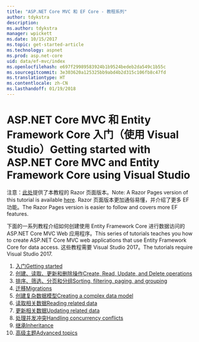 ```yaml
---
title: "ASP.NET Core MVC 和 EF Core - 教程系列"
author: tdykstra
description: 
ms.author: tdykstra
manager: wpickett
ms.date: 10/15/2017
ms.topic: get-started-article
ms.technology: aspnet
ms.prod: asp.net-core
uid: data/ef-mvc/index
ms.openlocfilehash: e697f29989583924b1b9524bedeb2da549c1b55c
ms.sourcegitcommit: 3e303620a125325bb9abd4b2d315c106fb8c47fd
ms.translationtype: HT
ms.contentlocale: zh-CN
ms.lasthandoff: 01/19/2018
---
```

# <a name="getting-started-with-aspnet-core-mvc-and-entity-framework-core-using-visual-studio"></a><span data-ttu-id="2e820-102">ASP.NET Core MVC 和 Entity Framework Core 入门（使用 Visual Studio）</span><span class="sxs-lookup"><span data-stu-id="2e820-102">Getting started with ASP.NET Core MVC and Entity Framework Core using Visual Studio</span></span>

<span data-ttu-id="2e820-103">注意：[此处](xref:data/ef-rp/intro)提供了本教程的 Razor 页面版本。</span><span class="sxs-lookup"><span data-stu-id="2e820-103">Note: A Razor Pages version of this tutorial is available [here](xref:data/ef-rp/intro).</span></span> <span data-ttu-id="2e820-104">Razor 页面版本更加通俗易懂，并介绍了更多 EF 功能。</span><span class="sxs-lookup"><span data-stu-id="2e820-104">The Razor Pages version is easier to follow and covers more EF features.</span></span>

<span data-ttu-id="2e820-105">下面的一系列教程介绍如何创建使用 Entity Framework Core 进行数据访问的 ASP.NET Core MVC Web 应用程序。</span><span class="sxs-lookup"><span data-stu-id="2e820-105">This series of tutorials teaches you how to create ASP.NET Core MVC web applications that use Entity Framework Core for data access.</span></span> <span data-ttu-id="2e820-106">这些教程需要 Visual Studio 2017。</span><span class="sxs-lookup"><span data-stu-id="2e820-106">The tutorials require Visual Studio 2017.</span></span>

1. [<span data-ttu-id="2e820-107">入门</span><span class="sxs-lookup"><span data-stu-id="2e820-107">Getting started</span></span>](intro.md)
2. [<span data-ttu-id="2e820-108">创建、读取、更新和删除操作</span><span class="sxs-lookup"><span data-stu-id="2e820-108">Create, Read, Update, and Delete operations</span></span>](crud.md)
3. [<span data-ttu-id="2e820-109">排序、筛选、分页和分组</span><span class="sxs-lookup"><span data-stu-id="2e820-109">Sorting, filtering, paging, and grouping</span></span>](sort-filter-page.md)
4. [<span data-ttu-id="2e820-110">迁移</span><span class="sxs-lookup"><span data-stu-id="2e820-110">Migrations</span></span>](migrations.md)
5. [<span data-ttu-id="2e820-111">创建复杂数据模型</span><span class="sxs-lookup"><span data-stu-id="2e820-111">Creating a complex data model</span></span>](complex-data-model.md)
6. [<span data-ttu-id="2e820-112">读取相关数据</span><span class="sxs-lookup"><span data-stu-id="2e820-112">Reading related data</span></span>](read-related-data.md)
7. [<span data-ttu-id="2e820-113">更新相关数据</span><span class="sxs-lookup"><span data-stu-id="2e820-113">Updating related data</span></span>](update-related-data.md)
8. [<span data-ttu-id="2e820-114">处理并发冲突</span><span class="sxs-lookup"><span data-stu-id="2e820-114">Handling concurrency conflicts</span></span>](concurrency.md)
9. [<span data-ttu-id="2e820-115">继承</span><span class="sxs-lookup"><span data-stu-id="2e820-115">Inheritance</span></span>](inheritance.md)
10. [<span data-ttu-id="2e820-116">高级主题</span><span class="sxs-lookup"><span data-stu-id="2e820-116">Advanced topics</span></span>](advanced.md)
